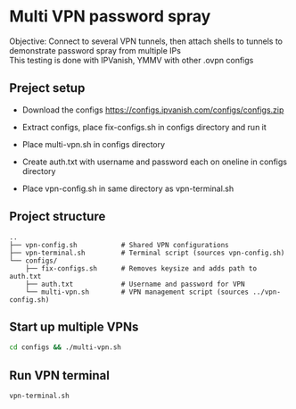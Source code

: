 # Multi VPN password spray
Objective: Connect to several VPN tunnels, then attach shells to tunnels to demonstrate password spray from multiple IPs  
This testing is done with IPVanish, YMMV with other .ovpn configs

## Preject setup  
- Download the configs
https://configs.ipvanish.com/configs/configs.zip

- Extract configs, place fix-configs.sh in configs directory and run it
- Place multi-vpn.sh in configs directory
- Create auth.txt with username and password each on oneline in configs directory
- Place vpn-config.sh in same directory as vpn-terminal.sh

## Project structure  
```
..
├── vpn-config.sh           # Shared VPN configurations
├── vpn-terminal.sh         # Terminal script (sources vpn-config.sh)
└── configs/
    ├── fix-configs.sh      # Removes keysize and adds path to auth.txt
    ├── auth.txt            # Username and password for VPN
    └── multi-vpn.sh        # VPN management script (sources ../vpn-config.sh)
```

## Start up multiple VPNs
```bash
cd configs && ./multi-vpn.sh
```

## Run VPN terminal  
```bash
vpn-terminal.sh
```





